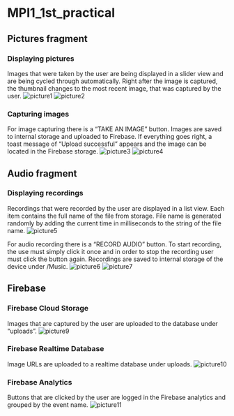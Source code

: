# MPI1_1st_practical
## Pictures fragment
### Displaying pictures
Images that were taken by the user are being displayed in a slider view and are being cycled through automatically. Right after the image is captured, the thumbnail changes to the most recent image, that was captured by the user.
![picture1](https://github.com/ivissivi/MPI1_1st_practical/tree/master/preview/picture1.jpg?raw=true)
![picture2](https://github.com/ivissivi/MPI1_1st_practical/tree/master/preview/picture2.jpg?raw=true)
### Capturing images
For image capturing there is a “TAKE AN IMAGE” button. Images are saved to internal storage and uploaded to Firebase. If everything goes right, a toast message of “Upload successful” appears and the image can be located in the Firebase storage.
![picture3](https://github.com/ivissivi/MPI1_1st_practical/tree/master/preview/picture3.jpg?raw=true)
![picture4](https://github.com/ivissivi/MPI1_1st_practical/tree/master/preview/picture4.jpg?raw=true)
## Audio fragment
### Displaying recordings
Recordings that were recorded by the user are displayed in a list view. Each item contains the full name of the file from storage. File name is generated randomly by adding the current time in milliseconds to the string of the file name.
![picture5](https://github.com/ivissivi/MPI1_1st_practical/tree/master/preview/picture5.jpg?raw=true)

For audio recording there is a “RECORD AUDIO” button. To start recording, the use must simply click it once and in order to stop the recording user must click the button again. Recordings are saved to internal storage of the device under /Music.
![picture6](https://github.com/ivissivi/MPI1_1st_practical/tree/master/preview/picture6.jpg?raw=true)
![picture7](https://github.com/ivissivi/MPI1_1st_practical/tree/master/preview/picture7.jpg?raw=true)

## Firebase
### Firebase Cloud Storage
Images that are captured by the user are uploaded to the database under “uploads”.
![picture9](https://github.com/ivissivi/MPI1_1st_practical/tree/master/preview/picture9.png?raw=true)
### Firebase Realtime Database
Image URLs are uploaded to a realtime database under uploads.
![picture10](https://github.com/ivissivi/MPI1_1st_practical/tree/master/preview/picture10.png?raw=true)
### Firebase Analytics
Buttons that are clicked by the user are logged in the Firebase analytics and grouped by the event name.
![picture11](https://github.com/ivissivi/MPI1_1st_practical/tree/master/preview/picture11.png?raw=true)
